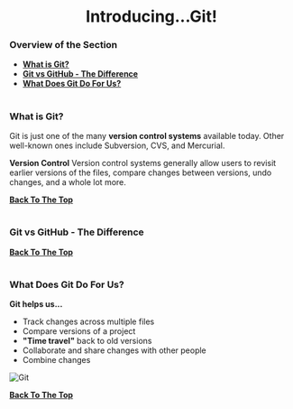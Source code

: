 <h1 align="center">Introducing...Git!</h1>

### Overview of the Section
* **[What is Git?](#git)**
* **[Git vs GitHub - The Difference](#git-github)**
* **[What Does Git Do For Us?](#git-usage)**

#
### <a name="git">What is Git?</a>

Git is just one of the many **version control systems**
available today. Other well-known ones include
Subversion, CVS, and Mercurial.

**Version Control**
Version control systems generally allow users to revisit earlier versions of the files, compare changes between versions, undo changes, and a whole lot more.


**[Back To The Top](#Overview-of-the-Section)**
#
### <a name="git-github">Git vs GitHub - The Difference</a>


**[Back To The Top](#Overview-of-the-Section)**
#
### <a name="git-usage">What Does Git Do For Us?</a>

**Git helps us...**

- Track changes across multiple files
- Compare versions of a project
- **"Time travel"** back to old versions
- Collaborate and share changes with other people
- Combine changes

![Git]()

**[Back To The Top](#Overview-of-the-Section)**
